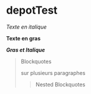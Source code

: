# depotTest

_Texte en italique_

**Texte en gras**

**_Gras et Italique_**

> Blockquotes
>
> sur plusieurs paragraphes
>
> > Nested Blockquotes
